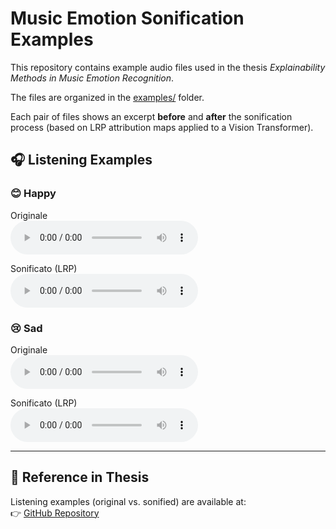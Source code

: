 # Music Emotion Sonification Examples

This repository contains example audio files used in the thesis *Explainability Methods in Music Emotion Recognition*.

The files are organized in the [examples/](examples) folder.

Each pair of files shows an excerpt **before** and **after** the sonification process (based on LRP attribution maps applied to a Vision Transformer).

## 🎧 Listening Examples

### 😊 Happy
Originale  
<audio controls src="examples/Happy_original.wav"></audio>  

Sonificato (LRP)  
<audio controls src="examples/Happy_sonified.wav"></audio>  

### 😢 Sad
Originale  
<audio controls src="examples/sad01_original.wav"></audio>  

Sonificato (LRP)  
<audio controls src="examples/sad01_sonified.wav"></audio>  

---

## 🔗 Reference in Thesis

Listening examples (original vs. sonified) are available at:  
👉 [GitHub Repository](https://github.com/giacomozu/Explainability-Methods-in-Music-Emotion-Recognition)
